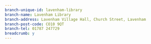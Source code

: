 ```yaml
---
branch-unique-id: lavenham-library
branch-name: Lavenham Library
branch-address: Lavenham Village Hall, Church Street, Lavenham
branch-post-code: CO10 9QT
branch-tel: 01787 247729
breadcrumb: y
---
```


